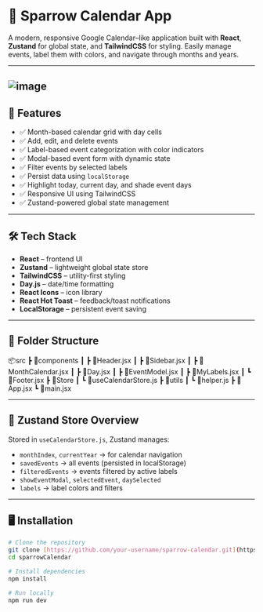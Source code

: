 # 📅 Sparrow Calendar App
A modern, responsive Google Calendar–like application built with **React**, **Zustand** for global state, and **TailwindCSS** for styling. Easily manage events, label them with colors, and navigate through months and years.

---
![image](https://github.com/user-attachments/assets/d5ff7872-709d-4990-9a1a-b6b4b3784d05)
---

## 🚀 Features

- ✅ Month-based calendar grid with day cells
- ✅ Add, edit, and delete events
- ✅ Label-based event categorization with color indicators
- ✅ Modal-based event form with dynamic state
- ✅ Filter events by selected labels
- ✅ Persist data using `localStorage`
- ✅ Highlight today, current day, and shade event days
- ✅ Responsive UI using TailwindCSS
- ✅ Zustand-powered global state management

---

## 🛠 Tech Stack

- **React** – frontend UI
- **Zustand** – lightweight global state store
- **TailwindCSS** – utility-first styling
- **Day.js** – date/time formatting
- **React Icons** – icon library
- **React Hot Toast** – feedback/toast notifications
- **LocalStorage** – persistent event saving

---

## 📁 Folder Structure

📦src
┣ 📂components
┃ ┣ 📄Header.jsx
┃ ┣ 📄Sidebar.jsx
┃ ┣ 📄MonthCalendar.jsx
┃ ┣ 📄Day.jsx
┃ ┣ 📄EventModel.jsx
┃ ┣ 📄MyLabels.jsx
┃ ┗ 📄Footer.jsx
┣ 📂Store
┃ ┗ 📄useCalendarStore.js
┣ 📂utils
┃ ┗ 📄helper.js
┣ 📄App.jsx
┗ 📄main.jsx



---

## 🧠 Zustand Store Overview

Stored in `useCalendarStore.js`, Zustand manages:

- `monthIndex`, `currentYear` → for calendar navigation
- `savedEvents` → all events (persisted in localStorage)
- `filteredEvents` → events filtered by active labels
- `showEventModal`, `selectedEvent`, `daySelected`
- `labels` → label colors and filters

---

## 🖥 Installation

```bash
# Clone the repository
git clone [https://github.com/your-username/sparrow-calendar.git](https://github.com/Ragulram004/SparrowCalendar.git)
cd sparrowCalendar

# Install dependencies
npm install

# Run locally
npm run dev

